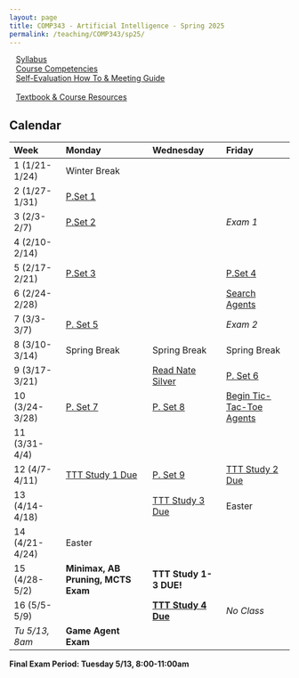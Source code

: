 ```yaml
---
layout: page
title: COMP343 - Artificial Intelligence - Spring 2025
permalink: /teaching/COMP343/sp25/
---
```


&nbsp;&nbsp;&nbsp;[Syllabus](/teaching/COMP343/sp25/comp343-syllabus.pdf)<br>
&nbsp;&nbsp;&nbsp;[Course Competencies](/teaching/COMP343/sp25/comp343-competencies.pdf)<br>
&nbsp;&nbsp;&nbsp;[Self-Evaluation How To & Meeting Guide](/teaching/ungrading/howto-portfolio)<br><br>
&nbsp;&nbsp;&nbsp;[Textbook & Course Resources](https://aima.cs.berkeley.edu/)

## Calendar

| Week | Monday | Wednesday | Friday |
| :-- | :-- | :-- | :-- |
| 1 (1/21-1/24) | Winter Break |  | | 
| 2 (1/27-1/31)| [P.Set 1](/teaching/COMP343/sp25/pset1/) | | | 
| 3 (2/3-2/7)| [P.Set 2](/teaching/COMP343/sp25/pset2/)| | *Exam 1* |
| 4 (2/10-2/14)|  | | |
| 5 (2/17-2/21)| [P.Set 3](/teaching/COMP343/sp25/pset3/) |  | [P.Set 4](/teaching/COMP343/sp25/pset4/) |
| 6 (2/24-2/28)| |  | [Search Agents](/teaching/COMP343/sp25/projects/search/) |
| 7 (3/3-3/7) | [P. Set 5](/teaching/COMP343/sp25/pset5/) |  | *Exam 2* |
| 8 (3/10-3/14) | Spring Break | Spring Break | Spring Break |
| 9 (3/17-3/21)| | [Read Nate Silver](/teaching/COMP343/sp25/pset6/) | [P. Set 6](/teaching/COMP343/sp25/pset6/) |
| 10 (3/24-3/28)| [P. Set 7](/teaching/COMP343/sp25/pset7/) | [P. Set 8](/teaching/COMP343/sp25/pset8/) | [Begin Tic-Tac-Toe Agents](/teaching/COMP343/tictactoe/) |
| 11 (3/31-4/4)| | | |
| 12 (4/7-4/11)| [TTT Study 1 Due](/teaching/COMP343/tictactoe/study1/) | [P. Set 9](/teaching/COMP343/sp25/pset9/) | [TTT Study 2 Due](/teaching/COMP343/tictactoe/study2/) |
| 13 (4/14-4/18)|  | [TTT Study 3 Due](/teaching/COMP343/tictactoe/study3/) | Easter |
| 14 (4/21-4/24)| Easter | | |
| 15 (4/28-5/2)|**Minimax, AB Pruning, MCTS Exam** | **TTT Study 1-3 DUE!** | | 
| 16 (5/5-5/9)| |**[TTT Study 4 Due](/teaching/COMP343/tictactoe/study4/)** | *No Class* |  
| *Tu 5/13, 8am* | **Game Agent Exam** | | |

**Final Exam Period: Tuesday 5/13, 8:00-11:00am**

